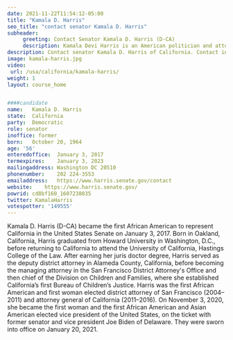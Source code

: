 ```yaml
---
date: 2021-11-22T11:54:12-05:00
title: "Kamala D. Harris"
seo_title: "contact senator Kamala D. Harris"
subheader:
     greeting: Contact Senator Kamala D. Harris (D-CA)
     description: Kamala Devi Harris is an American politician and attorney, the junior United States senator from California, and the vice president-elect of the United States.
description: Contact senator Kamala D. Harris of California. Contact information for Kamala D. Harris includes email address, phone number, and mailing address.
image: kamala-harris.jpg
video: 
 url: /usa/california/kamala-harris/
weight: 1
layout: course_home


####candidate
name:	Kamala D. Harris
state:	California
party:	Democratic
role: senator
inoffice: former
born:	October 20, 1964
age: '56'
enteredoffice:	January 3, 2017
termexpires:	January 3, 2023 
mailingaddress: Washington DC 20510
phonenumber:	202 224-3553
emailaddress:	https://www.harris.senate.gov/contact
website:	https://www.harris.senate.gov/
powrid: cd8bf160_1607238035
twitter: KamalaHarris
votespotter: '149555'
---
```

Kamala D. Harris (D-CA) became the first African American to represent California in the United States Senate on January 3, 2017. Born in Oakland, California, Harris graduated from Howard University in Washington, D.C., before returning to California to attend the University of California, Hastings College of the Law. After earning her juris doctor degree, Harris served as the deputy district attorney in Alameda County, California, before becoming the managing attorney in the San Francisco District Attorney's Office and then chief of the Division on Children and Families, where she established California’s first Bureau of Children’s Justice. Harris was the first African American and first woman elected district attorney of San Francisco (2004–2011) and attorney general of California (2011–2016). On November 3, 2020, she became the first woman and the first African American and Asian American elected vice president of the United States, on the ticket with former senator and vice president Joe Biden of Delaware. They were sworn into office on January 20, 2021.